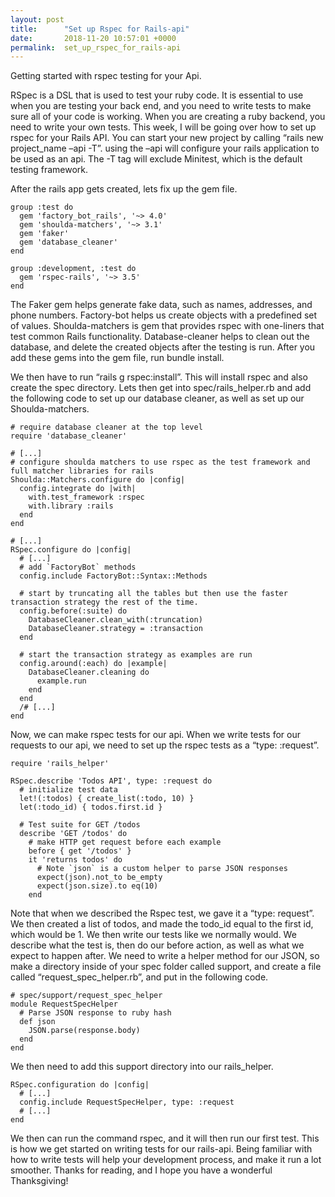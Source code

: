 ```yaml
---
layout: post
title:      "Set up Rspec for Rails-api"
date:       2018-11-20 10:57:01 +0000
permalink:  set_up_rspec_for_rails-api
---
```



Getting started with rspec testing for your Api.

RSpec is a DSL that is used to test your ruby code. It is essential to use when you are testing your back end, and you need to write tests to make sure all of your code is working. When you are creating a ruby backend, you need to write your own tests. This week, I will be going over how to set up rspec for your Rails API.
You can start your new project by calling “rails new project_name –api -T”. using the –api will configure your rails application to be used as an api. The -T tag will exclude Minitest, which is the default testing framework. 

After the rails app gets created, lets fix up the gem file.

```
group :test do
  gem 'factory_bot_rails', '~> 4.0'
  gem 'shoulda-matchers', '~> 3.1'
  gem 'faker'
  gem 'database_cleaner'
end

group :development, :test do
  gem 'rspec-rails', '~> 3.5'
end
```
The Faker gem helps generate fake data, such as names, addresses, and phone numbers. Factory-bot helps us create objects with a predefined set of values. Shoulda-matchers is gem that provides rspec with one-liners that test common Rails functionality. Database-cleaner helps to clean out the database, and delete the created objects after the testing is run. 
After you add these gems into the gem file, run bundle install. 

We then have to run “rails g rspec:install”. This will install rspec and also create the spec directory. 
Lets then get into spec/rails_helper.rb and add the following code to set up our database cleaner, as well as set up our Shoulda-matchers.

```
# require database cleaner at the top level
require 'database_cleaner'

# [...]
# configure shoulda matchers to use rspec as the test framework and full matcher libraries for rails
Shoulda::Matchers.configure do |config|
  config.integrate do |with|
    with.test_framework :rspec
    with.library :rails
  end
end

# [...]
RSpec.configure do |config|
  # [...]
  # add `FactoryBot` methods
  config.include FactoryBot::Syntax::Methods

  # start by truncating all the tables but then use the faster transaction strategy the rest of the time.
  config.before(:suite) do
    DatabaseCleaner.clean_with(:truncation)
    DatabaseCleaner.strategy = :transaction
  end

  # start the transaction strategy as examples are run
  config.around(:each) do |example|
    DatabaseCleaner.cleaning do
      example.run
    end
  end
  /# [...]
end
```

Now, we can make rspec tests for our api. When we write tests for our requests to our api, we need to set up the rspec tests as a “type: :request”.
```
require 'rails_helper'

RSpec.describe 'Todos API', type: :request do
  # initialize test data 
  let!(:todos) { create_list(:todo, 10) }
  let(:todo_id) { todos.first.id }

  # Test suite for GET /todos
  describe 'GET /todos' do
    # make HTTP get request before each example
    before { get '/todos' }
    it 'returns todos' do
      # Note `json` is a custom helper to parse JSON responses
      expect(json).not_to be_empty
      expect(json.size).to eq(10)
    end
```
Note that when we described the Rspec test, we gave it a “type: request”. We then created a list of todos, and made the todo_id equal to the first id, which would be 1. We then write our tests like we normally would. We describe what the test is, then do our before action, as well as what we expect to happen after. 
We need to write a helper method for our JSON, so make a directory inside of your spec folder called support, and create a file called “request_spec_helper.rb”, and put in the following code. 

```
# spec/support/request_spec_helper
module RequestSpecHelper
  # Parse JSON response to ruby hash
  def json
    JSON.parse(response.body)
  end
end
```

We then need to add this support directory into our rails_helper.

```
RSpec.configuration do |config|
  # [...]
  config.include RequestSpecHelper, type: :request
  # [...]
end
```

We then can run the command rspec, and it will then run our first test. 
This is how we get started on writing tests for our rails-api. Being familiar with how to write tests will help your development process, and make it run a lot smoother. Thanks for reading, and I hope you have a wonderful Thanksgiving!


